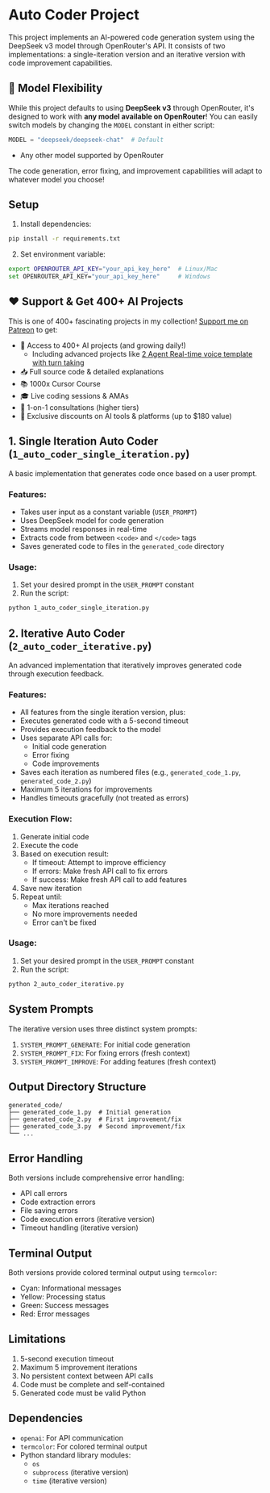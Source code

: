 # Auto Coder Project

This project implements an AI-powered code generation system using the DeepSeek v3 model through OpenRouter's API. It consists of two implementations: a single-iteration version and an iterative version with code improvement capabilities.

## 🤖 Model Flexibility

While this project defaults to using **DeepSeek v3** through OpenRouter, it's designed to work with **any model available on OpenRouter**! You can easily switch models by changing the `MODEL` constant in either script:

```python
MODEL = "deepseek/deepseek-chat"  # Default
```

- Any other model supported by OpenRouter

The code generation, error fixing, and improvement capabilities will adapt to whatever model you choose!

## Setup

1. Install dependencies:

```bash
pip install -r requirements.txt
```

2. Set environment variable:

```bash
export OPENROUTER_API_KEY="your_api_key_here"  # Linux/Mac
set OPENROUTER_API_KEY="your_api_key_here"     # Windows
```

## ❤️ Support & Get 400+ AI Projects

This is one of 400+ fascinating projects in my collection! [Support me on Patreon](https://www.patreon.com/c/echohive42/membership) to get:

- 🎯 Access to 400+ AI projects (and growing daily!)
  - Including advanced projects like [2 Agent Real-time voice template with turn taking](https://www.patreon.com/posts/2-agent-real-you-118330397)
- 📥 Full source code & detailed explanations
- 📚 1000x Cursor Course
- 🎓 Live coding sessions & AMAs
- 💬 1-on-1 consultations (higher tiers)
- 🎁 Exclusive discounts on AI tools & platforms (up to $180 value)

## 1. Single Iteration Auto Coder (`1_auto_coder_single_iteration.py`)

A basic implementation that generates code once based on a user prompt.

### Features:

- Takes user input as a constant variable (`USER_PROMPT`)
- Uses DeepSeek model for code generation
- Streams model responses in real-time
- Extracts code from between `<code>` and `</code>` tags
- Saves generated code to files in the `generated_code` directory

### Usage:

1. Set your desired prompt in the `USER_PROMPT` constant
2. Run the script:

```bash
python 1_auto_coder_single_iteration.py
```

## 2. Iterative Auto Coder (`2_auto_coder_iterative.py`)

An advanced implementation that iteratively improves generated code through execution feedback.

### Features:

- All features from the single iteration version, plus:
- Executes generated code with a 5-second timeout
- Provides execution feedback to the model
- Uses separate API calls for:
  - Initial code generation
  - Error fixing
  - Code improvements
- Saves each iteration as numbered files (e.g., `generated_code_1.py`, `generated_code_2.py`)
- Maximum 5 iterations for improvements
- Handles timeouts gracefully (not treated as errors)

### Execution Flow:

1. Generate initial code
2. Execute the code
3. Based on execution result:
   - If timeout: Attempt to improve efficiency
   - If errors: Make fresh API call to fix errors
   - If success: Make fresh API call to add features
4. Save new iteration
5. Repeat until:
   - Max iterations reached
   - No more improvements needed
   - Error can't be fixed

### Usage:

1. Set your desired prompt in the `USER_PROMPT` constant
2. Run the script:

```bash
python 2_auto_coder_iterative.py
```

## System Prompts

The iterative version uses three distinct system prompts:

1. `SYSTEM_PROMPT_GENERATE`: For initial code generation
2. `SYSTEM_PROMPT_FIX`: For fixing errors (fresh context)
3. `SYSTEM_PROMPT_IMPROVE`: For adding features (fresh context)

## Output Directory Structure

```
generated_code/
├── generated_code_1.py  # Initial generation
├── generated_code_2.py  # First improvement/fix
├── generated_code_3.py  # Second improvement/fix
└── ...
```

## Error Handling

Both versions include comprehensive error handling:

- API call errors
- Code extraction errors
- File saving errors
- Code execution errors (iterative version)
- Timeout handling (iterative version)

## Terminal Output

Both versions provide colored terminal output using `termcolor`:

- Cyan: Informational messages
- Yellow: Processing status
- Green: Success messages
- Red: Error messages

## Limitations

1. 5-second execution timeout
2. Maximum 5 improvement iterations
3. No persistent context between API calls
4. Code must be complete and self-contained
5. Generated code must be valid Python

## Dependencies

- `openai`: For API communication
- `termcolor`: For colored terminal output
- Python standard library modules:
  - `os`
  - `subprocess` (iterative version)
  - `time` (iterative version)
